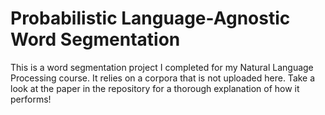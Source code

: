 # Probabilistic Language-Agnostic Word Segmentation

This is a word segmentation project I completed for my Natural Language Processing
course. It relies on a corpora that is not uploaded here. Take a look at the paper
in the repository for a thorough explanation of how it performs!
